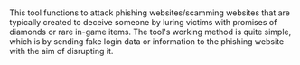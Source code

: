 #
This tool functions to attack phishing websites/scamming websites that are typically created to deceive someone by luring victims with promises of diamonds or rare in-game items. The tool's working method is quite simple, which is by sending fake login data or information to the phishing website with the aim of disrupting it.
